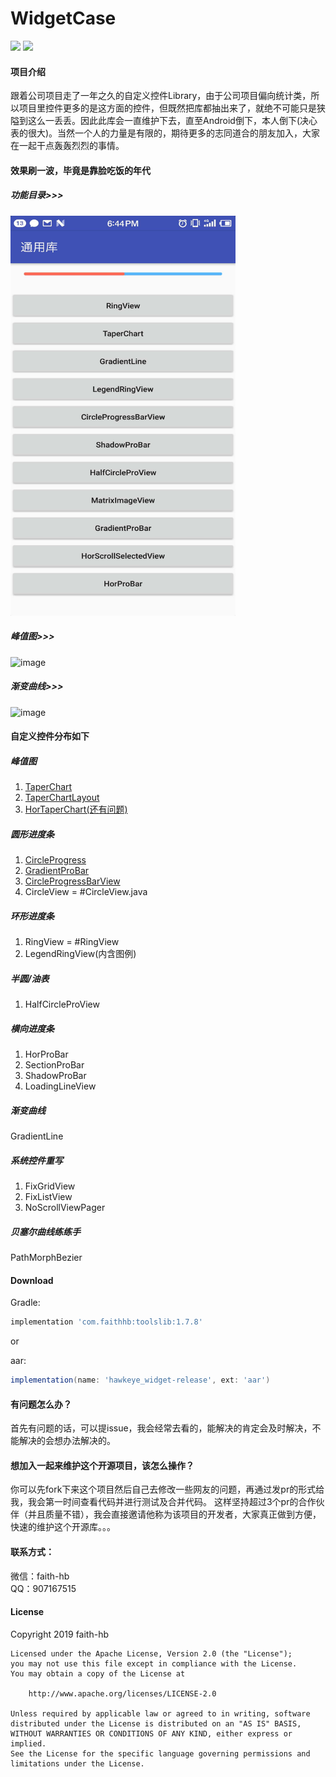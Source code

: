 # WidgetCase

<!--https://shields.io/-->
<!--[![auc][aucsvg]][auc] [![api][apisvg]][api] [![License][licensesvg]][license]-->

[![](https://img.shields.io/badge/widget-1.7.8-green.svg)](https://github.com/faith-hb/WidgetCase/) [![](https://img.shields.io/badge/platform-android-blue.svg)](https://github.com/faith-hb/WidgetCase)



#### 项目介绍
跟着公司项目走了一年之久的自定义控件Library，由于公司项目偏向统计类，所以项目里控件更多的是这方面的控件，但既然把库都抽出来了，就绝不可能只是狭隘到这么一丢丢。因此此库会一直维护下去，直至Android倒下，本人倒下(决心表的很大)。当然一个人的力量是有限的，期待更多的志同道合的朋友加入，大家在一起干点轰轰烈烈的事情。


#### 效果刷一波，毕竟是靠脸吃饭的年代
<!--![功能目录](screenshots/main.jpg){:height="960px" width="540px"}-->

<!--![功能目录](screenshots/main.jpg = 100*)-->

##### 功能目录>>>
<img src="screenshots/main.jpg" width="360" height="640"/>

##### 峰值图>>>
![image](https://github.com/faith-hb/WidgetCase/blob/master/screenshots/taperchart.gif)

##### 渐变曲线>>>
![image](https://github.com/faith-hb/WidgetCase/blob/master/screenshots/gradientLine.gif)


#### 自定义控件分布如下

##### 峰值图
1. [TaperChart](#taperchart.java)
2. [TaperChartLayout](#TaperChartLayout.java)
3. [HorTaperChart(还有问题)](HorTaperChart.java)

##### 圆形进度条
1. [CircleProgress](circleprogress.java)
2. [GradientProBar](GradientProBar)
3. [CircleProgressBarView](circleprogressbarview)
4. CircleView = #CircleView.java

##### 环形进度条
1. RingView = #RingView
2. LegendRingView(内含图例)

##### 半圆/油表
1. HalfCircleProView

##### 横向进度条
1. HorProBar
2. SectionProBar
3. ShadowProBar
4. LoadingLineView

##### 渐变曲线
GradientLine


##### 系统控件重写
1. FixGridView
2. FixListView
3. NoScrollViewPager

##### 贝塞尔曲线练练手
PathMorphBezier


#### Download
Gradle:
``` groovy
implementation 'com.faithhb:toolslib:1.7.8'
```

or

aar:
``` groovy
implementation(name: 'hawkeye_widget-release', ext: 'aar')
```

#### 有问题怎么办？
首先有问题的话，可以提issue，我会经常去看的，能解决的肯定会及时解决，不能解决的会想办法解决的。

#### 想加入一起来维护这个开源项目，该怎么操作？
你可以先fork下来这个项目然后自己去修改一些网友的问题，再通过发pr的形式给我，我会第一时间查看代码并进行测试及合并代码。
这样坚持超过3个pr的合作伙伴（并且质量不错），我会直接邀请他称为该项目的开发者，大家真正做到方便，快速的维护这个开源库。。。

#### 联系方式：
微信：faith-hb<br>
QQ：907167515

#### License

   Copyright 2019 faith-hb

    Licensed under the Apache License, Version 2.0 (the "License");
    you may not use this file except in compliance with the License.
    You may obtain a copy of the License at

        http://www.apache.org/licenses/LICENSE-2.0

    Unless required by applicable law or agreed to in writing, software
    distributed under the License is distributed on an "AS IS" BASIS,
    WITHOUT WARRANTIES OR CONDITIONS OF ANY KIND, either express or implied.
    See the License for the specific language governing permissions and
    limitations under the License.